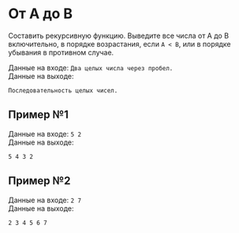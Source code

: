 # От A до B
Составить рекурсивную функцию. Выведите все числа от A до B включительно, в порядке возрастания, если `A < B`, или в порядке убывания в противном случае. 

Данные на входе: `Два целых числа через пробел.`  
Данные на выходе:
```
Последовательность целых чисел.
```

## Пример №1
Данные на входе: `5 2`  
Данные на выходе:
```
5 4 3 2
```

## Пример №2
Данные на входе: `2 7`  
Данные на выходе:
```
2 3 4 5 6 7
```
